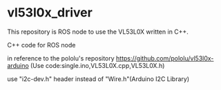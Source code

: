 # vl53l0x_driver

This repository is ROS node to use the VL53L0X written in C++.

C++ code for ROS node

in reference to the pololu's repository https://github.com/pololu/vl53l0x-arduino (Use code:single.ino,VL53L0X.cpp,VL53L0X.h) 

use "i2c-dev.h" header instead of "Wire.h"(Arduino I2C Library)
